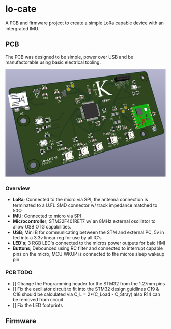 # lo-cate
A PCB and firmware project to create a simple LoRa capable device with an intergrated IMU. 
## PCB
The PCB was designed to be simple, power over USB and be manufactorable using basic electrical tooling.

![alt text](docs/image.png)

### Overview
 - **LoRa**; Connected to the micro via SPI, the antenna connection is terminated to a U.FL SMD connector w/ track impedance matched to 50&Omega;
 - **IMU**; Connected to micro via SPI 
 - **Microcontroller**; STM32F401RET7 w/ an 8MHz external oscillator to allow USB OTG capabilities. 
 - **USB**; Mini B for communicating between the STM and external PC, 5v in fed into a 3.3v linear reg for use by all IC's
 - **LED's**; 3 RGB LED's connected to the micros power outputs for baic HMI
 - **Buttons**; Debounced using RC filter and connected to interrupt capable pins on the micro, MCU WKUP is connected to the micros sleep wakeup pin


### PCB TODO 
 - [] Change the Programming header for the STM32 from the 1.27mm pins
 - [] Fix the oscillator circuit to fit into the STM32 design guidlines C19 & C18 should be calculated via C_L = 2*(C_Load - C_Stray) also R14 can be removed from circuit 
 - [] Fix the LED footprints 

## Firmware 
